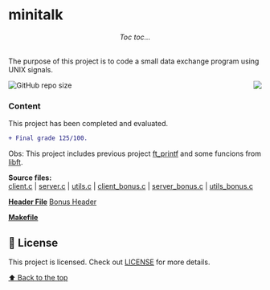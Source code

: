 # minitalk
<p align="center"><i>Toc toc...</i></p><br/>
The purpose of this project is to code a small data exchange program using UNIX signals.</p>

<img src="https://game.42sp.org.br/static/assets/achievements/minitalkn.png" align="right">

![GitHub repo size](https://img.shields.io/github/repo-size/iuricode/README-template?style=for-the-badge)

### Content
This project has been completed and evaluated.
```diff
+ Final grade 125/100.
```


Obs: This project includes previous project [ft_printf](https://github.com/huedits/ft_printf) and some funcions from [libft](https://github.com/huedits/libft).

**Source files:** \
[client.c](srcs/client.c)
| [server.c](srcs/server.c)
| [utils.c](srcs/utils.c)
| [client_bonus.c](srcs/client_bonus.c)
| [server_bonus.c](srcs/server_bonus.c)
| [utils_bonus.c](srcs/utils_bonus.c)

**[Header File](includes/minitalk.h)**
[Bonus Header](includes/minitalk_bonus.h)

**[Makefile](Makefile)**


## 📝 License

This project is licensed. Check out [LICENSE](LICENSE) for more details.

[⬆ Back to the top](#minitalk)
